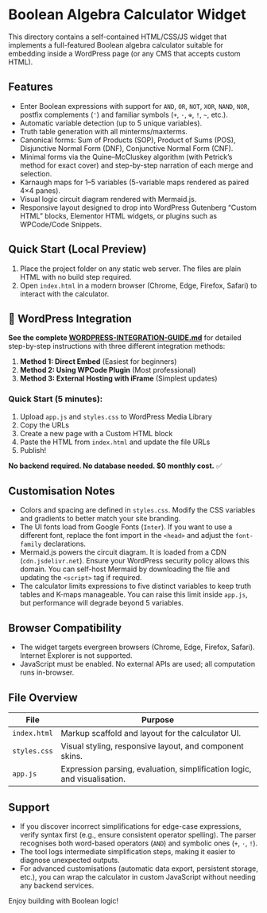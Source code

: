 # Boolean Algebra Calculator Widget

This directory contains a self-contained HTML/CSS/JS widget that implements a full-featured Boolean algebra calculator suitable for embedding inside a WordPress page (or any CMS that accepts custom HTML).

## Features

- Enter Boolean expressions with support for `AND`, `OR`, `NOT`, `XOR`, `NAND`, `NOR`, postfix complements (`'`) and familiar symbols (`+`, `·`, `⊕`, `!`, `~`, etc.).
- Automatic variable detection (up to 5 unique variables).
- Truth table generation with all minterms/maxterms.
- Canonical forms: Sum of Products (SOP), Product of Sums (POS), Disjunctive Normal Form (DNF), Conjunctive Normal Form (CNF).
- Minimal forms via the Quine–McCluskey algorithm (with Petrick’s method for exact cover) and step-by-step narration of each merge and selection.
- Karnaugh maps for 1–5 variables (5-variable maps rendered as paired 4×4 panes).
- Visual logic circuit diagram rendered with Mermaid.js.
- Responsive layout designed to drop into WordPress Gutenberg “Custom HTML” blocks, Elementor HTML widgets, or plugins such as WPCode/Code Snippets.

## Quick Start (Local Preview)

1. Place the project folder on any static web server. The files are plain HTML with no build step required.
2. Open `index.html` in a modern browser (Chrome, Edge, Firefox, Safari) to interact with the calculator.

## 🚀 WordPress Integration

**See the complete [WORDPRESS-INTEGRATION-GUIDE.md](./WORDPRESS-INTEGRATION-GUIDE.md)** for detailed step-by-step instructions with three different integration methods:

1. **Method 1: Direct Embed** (Easiest for beginners)
2. **Method 2: Using WPCode Plugin** (Most professional)
3. **Method 3: External Hosting with iFrame** (Simplest updates)

### Quick Start (5 minutes):

1. Upload `app.js` and `styles.css` to WordPress Media Library
2. Copy the URLs
3. Create a new page with a Custom HTML block
4. Paste the HTML from `index.html` and update the file URLs
5. Publish!

**No backend required. No database needed. $0 monthly cost.** ✅

## Customisation Notes

- Colors and spacing are defined in `styles.css`. Modify the CSS variables and gradients to better match your site branding.
- The UI fonts load from Google Fonts (`Inter`). If you want to use a different font, replace the font import in the `<head>` and adjust the `font-family` declarations.
- Mermaid.js powers the circuit diagram. It is loaded from a CDN (`cdn.jsdelivr.net`). Ensure your WordPress security policy allows this domain. You can self-host Mermaid by downloading the file and updating the `<script>` tag if required.
- The calculator limits expressions to five distinct variables to keep truth tables and K-maps manageable. You can raise this limit inside `app.js`, but performance will degrade beyond 5 variables.

## Browser Compatibility

- The widget targets evergreen browsers (Chrome, Edge, Firefox, Safari). Internet Explorer is not supported.
- JavaScript must be enabled. No external APIs are used; all computation runs in-browser.

## File Overview

| File         | Purpose                                                                 |
|--------------|-------------------------------------------------------------------------|
| `index.html` | Markup scaffold and layout for the calculator UI.                       |
| `styles.css` | Visual styling, responsive layout, and component skins.                 |
| `app.js`     | Expression parsing, evaluation, simplification logic, and visualisation. |

## Support

- If you discover incorrect simplifications for edge-case expressions, verify syntax first (e.g., ensure consistent operator spelling). The parser recognises both word-based operators (`AND`) and symbolic ones (`+`, `·`, `!`).
- The tool logs intermediate simplification steps, making it easier to diagnose unexpected outputs.
- For advanced customisations (automatic data export, persistent storage, etc.), you can wrap the calculator in custom JavaScript without needing any backend services.

Enjoy building with Boolean logic!
